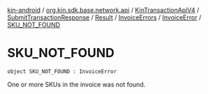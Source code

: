 [kin-android](../../../../../../index.md) / [org.kin.sdk.base.network.api](../../../../../index.md) / [KinTransactionApiV4](../../../../index.md) / [SubmitTransactionResponse](../../../index.md) / [Result](../../index.md) / [InvoiceErrors](../index.md) / [InvoiceError](index.md) / [SKU_NOT_FOUND](./-s-k-u_-n-o-t_-f-o-u-n-d.md)

# SKU_NOT_FOUND

`object SKU_NOT_FOUND : InvoiceError`

One or more SKUs in the invoice was not found.

